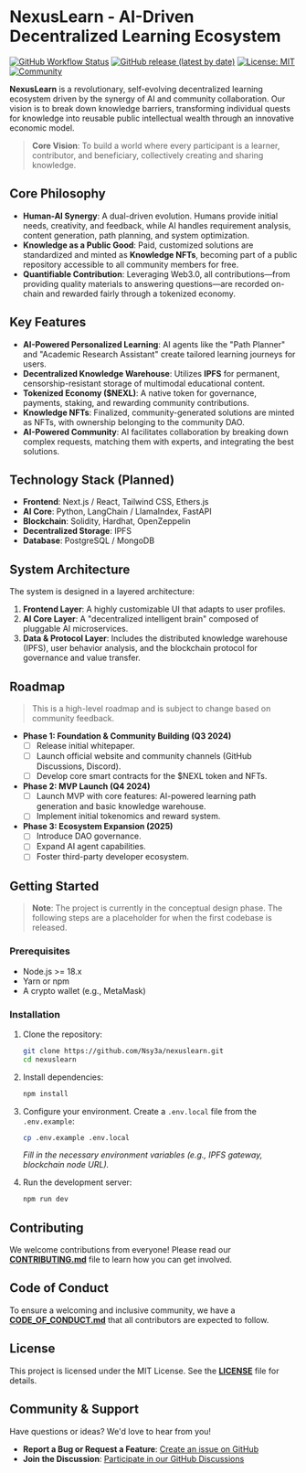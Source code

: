 # NexusLearn - AI-Driven Decentralized Learning Ecosystem

[![GitHub Workflow Status](https://img.shields.io/github/actions/workflow/status/Nsy3a/nexuslearn/ci.yml?branch=main)](https://github.com/Nsy3a/nexuslearn/actions)
[![GitHub release (latest by date)](https://img.shields.io/github/v/release/Nsy3a/nexuslearn)](https://github.com/Nsy3a/nexuslearn/releases)
[![License: MIT](https://img.shields.io/badge/License-MIT-yellow.svg)](https://opensource.org/licenses/MIT)
[![Community](https://img.shields.io/badge/Join-Community-blueviolet)](https://github.com/Nsy3a/nexuslearn/discussions)

**NexusLearn** is a revolutionary, self-evolving decentralized learning ecosystem driven by the synergy of AI and community collaboration. Our vision is to break down knowledge barriers, transforming individual quests for knowledge into reusable public intellectual wealth through an innovative economic model.

> **Core Vision**: To build a world where every participant is a learner, contributor, and beneficiary, collectively creating and sharing knowledge.

## Core Philosophy

- **Human-AI Synergy**: A dual-driven evolution. Humans provide initial needs, creativity, and feedback, while AI handles requirement analysis, content generation, path planning, and system optimization.
- **Knowledge as a Public Good**: Paid, customized solutions are standardized and minted as **Knowledge NFTs**, becoming part of a public repository accessible to all community members for free.
- **Quantifiable Contribution**: Leveraging Web3.0, all contributions—from providing quality materials to answering questions—are recorded on-chain and rewarded fairly through a tokenized economy.

## Key Features

- **AI-Powered Personalized Learning**: AI agents like the "Path Planner" and "Academic Research Assistant" create tailored learning journeys for users.
- **Decentralized Knowledge Warehouse**: Utilizes **IPFS** for permanent, censorship-resistant storage of multimodal educational content.
- **Tokenized Economy ($NEXL)**: A native token for governance, payments, staking, and rewarding community contributions.
- **Knowledge NFTs**: Finalized, community-generated solutions are minted as NFTs, with ownership belonging to the community DAO.
- **AI-Powered Community**: AI facilitates collaboration by breaking down complex requests, matching them with experts, and integrating the best solutions.

## Technology Stack (Planned)

- **Frontend**: Next.js / React, Tailwind CSS, Ethers.js
- **AI Core**: Python, LangChain / LlamaIndex, FastAPI
- **Blockchain**: Solidity, Hardhat, OpenZeppelin
- **Decentralized Storage**: IPFS
- **Database**: PostgreSQL / MongoDB

## System Architecture

The system is designed in a layered architecture:

1.  **Frontend Layer**: A highly customizable UI that adapts to user profiles.
2.  **AI Core Layer**: A "decentralized intelligent brain" composed of pluggable AI microservices.
3.  **Data & Protocol Layer**: Includes the distributed knowledge warehouse (IPFS), user behavior analysis, and the blockchain protocol for governance and value transfer.

## Roadmap

> This is a high-level roadmap and is subject to change based on community feedback.

- **Phase 1: Foundation & Community Building (Q3 2024)**
  - [ ] Release initial whitepaper.
  - [ ] Launch official website and community channels (GitHub Discussions, Discord).
  - [ ] Develop core smart contracts for the $NEXL token and NFTs.
- **Phase 2: MVP Launch (Q4 2024)**
  - [ ] Launch MVP with core features: AI-powered learning path generation and basic knowledge warehouse.
  - [ ] Implement initial tokenomics and reward system.
- **Phase 3: Ecosystem Expansion (2025)**
  - [ ] Introduce DAO governance.
  - [ ] Expand AI agent capabilities.
  - [ ] Foster third-party developer ecosystem.

## Getting Started

> **Note**: The project is currently in the conceptual design phase. The following steps are a placeholder for when the first codebase is released.

### Prerequisites

- Node.js >= 18.x
- Yarn or npm
- A crypto wallet (e.g., MetaMask)

### Installation

1.  Clone the repository:
    ```bash
    git clone https://github.com/Nsy3a/nexuslearn.git
    cd nexuslearn
    ```

2.  Install dependencies:
    ```bash
    npm install
    ```

3.  Configure your environment. Create a `.env.local` file from the `.env.example`:
    ```bash
    cp .env.example .env.local
    ```
    *Fill in the necessary environment variables (e.g., IPFS gateway, blockchain node URL).*

4.  Run the development server:
    ```bash
    npm run dev
    ```

## Contributing

We welcome contributions from everyone! Please read our [**CONTRIBUTING.md**](CONTRIBUTING.md) file to learn how you can get involved.

## Code of Conduct

To ensure a welcoming and inclusive community, we have a [**CODE_OF_CONDUCT.md**](CODE_OF_CONDUCT.md) that all contributors are expected to follow.

## License

This project is licensed under the MIT License. See the [**LICENSE**](LICENSE) file for details.

## Community & Support

Have questions or ideas? We'd love to hear from you!

*   **Report a Bug or Request a Feature**: [Create an issue on GitHub](https://github.com/Nsy3a/nexuslearn/issues/new/choose)
*   **Join the Discussion**: [Participate in our GitHub Discussions](https://github.com/Nsy3a/nexuslearn/discussions)